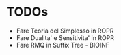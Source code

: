 # TODOs
 - Fare Teoria del Simplesso in ROPR
 - Fare Dualita' e Sensitivita' in ROPR
 - Fare RMQ in Suffix Tree - BIOINF
